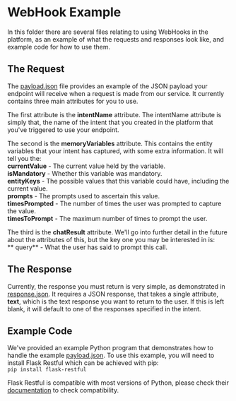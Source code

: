 # WebHook Example
In this folder there are several files relating to using WebHooks in the platform, as an example of what the requests and responses look like, and example code for how to use them.

## The Request  
The [payload.json](payload.json) file provides an example of the JSON payload your endpoint will receive when a request is made from our service. It currently contains three main attributes for you to use.

The first attribute is the **intentName** attribute. The intentName attribute is simply that, the name of the intent that you created in the platform that you've triggered to use your endpoint.

The second is the **memoryVariables** attribute. This contains the entity variables that your intent has captured, with some extra information. It will tell you the:  
**currentValue** - The current value held by the variable.  
**isMandatory** - Whether this variable was mandatory.  
**entityKeys** - The possible values that this variable could have, including the current value.  
**prompts** - The prompts used to ascertain this value.  
**timesPrompted** - The number of times the user was prompted to capture the value.  
**timesToPrompt** - The maximum number of times to prompt the user.  

The third is the **chatResult** attribute. We'll go into further detail in the future about the attributes of this, but the key one you may be interested in is:  
** query** - What the user has said to prompt this call.

## The Response
Currently, the response you must return is very simple, as demonstrated in [response.json](response.json). It requires a JSON response, that takes a single attribute, **text**, which is the text response you want to return to the user. If this is left blank, it will default to one of the responses specified in the intent.

## Example Code
We've provided an example Python program that demonstrates how to handle the example [payload.json](payload.json). To use this example, you will need to install Flask Restful which can be achieved with pip:  
`pip install flask-restful`

Flask Restful is compatible with most versions of Python, please check their [documentation](http://flask-restful.readthedocs.io/en/0.3.5/installation.html) to check compatibility.
